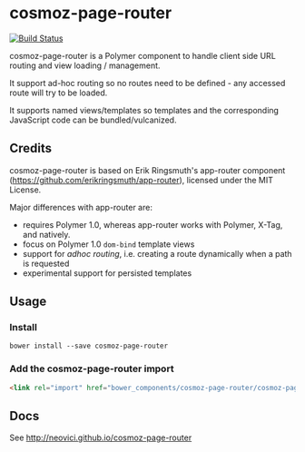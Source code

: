# cosmoz-page-router

[![Build Status](https://travis-ci.org/Neovici/cosmoz-page-router.svg?branch=master)](https://travis-ci.org/Neovici/cosmoz-page-router)

cosmoz-page-router is a Polymer component to handle client side URL routing and view loading / management.

It support ad-hoc routing so no routes need to be defined - any accessed route will try to be loaded.

It supports named views/templates so templates and the corresponding JavaScript code can be bundled/vulcanized.

## Credits

cosmoz-page-router is based on Erik Ringsmuth's app-router component (https://github.com/erikringsmuth/app-router), licensed under the MIT License.

Major differences with app-router are:
- requires Polymer 1.0, whereas app-router works with Polymer, X-Tag, and natively.
- focus on Polymer 1.0 `dom-bind` template views
- support for _adhoc routing_, i.e. creating a route dynamically when a path is requested
- experimental support for persisted templates

## Usage

### Install

`bower install --save cosmoz-page-router`

### Add the cosmoz-page-router import
```html
<link rel="import" href="bower_components/cosmoz-page-router/cosmoz-page-router.html" />
```

## Docs

See http://neovici.github.io/cosmoz-page-router